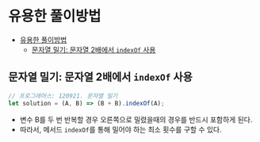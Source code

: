 # 유용한 풀이방법

- [유용한 풀이방법](#유용한-풀이방법)
  - [문자열 밀기: 문자열 2배에서 `indexOf` 사용](#문자열-밀기-문자열-2배에서-indexof-사용)

## 문자열 밀기: 문자열 2배에서 `indexOf` 사용

```js
// 프로그래머스: 120921. 문자열 밀기
let solution = (A, B) => (B + B).indexOf(A);
```

- 변수 B를 두 번 반복할 경우 오른쪽으로 밀렸을때의 경우를 반드시 포함하게 된다.
- 따라서, 메서드 `indexOf`를 통해 밀어야 하는 최소 횟수를 구할 수 있다.

